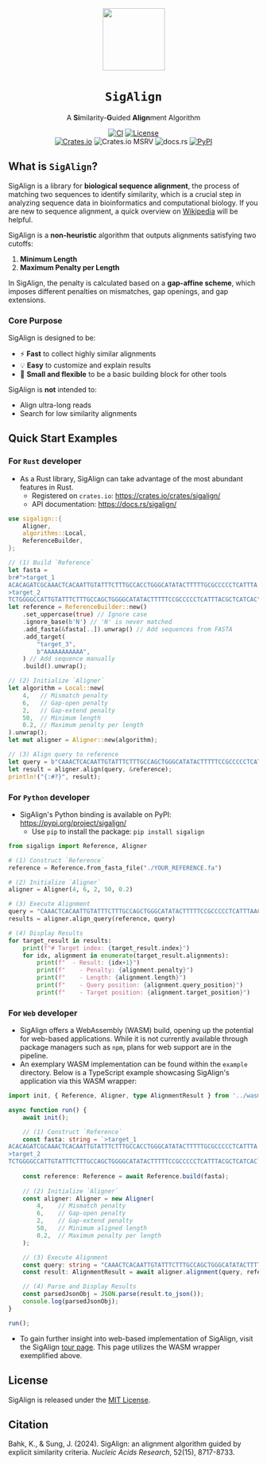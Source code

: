 <div align="center">
    <img src="images/logo.svg" width="125" />
	<h1><code>SigAlign</code></h1>
	<p>
		A <b>Si</b>milarity-<b>G</b>uided <b>Align</b>ment Algorithm
	</p>
    <p>
        <a href="https://github.com/baku4/sigalign/actions/workflows/build_and_test.yml/" target="_blank"><img alt="CI" src="https://img.shields.io/github/actions/workflow/status/baku4/sigalign/build_and_test.yml?style=flat-square&label=build %26 test"></a>
        <a href="https://github.com/baku4/sigalign/" target="_blank"><img alt="License" src="https://img.shields.io/github/license/baku4/sigalign?style=flat-square"></a>
        <br>
		<a href="https://crates.io/crates/sigalign/" target="_blank"><img alt="Crates.io" src="https://img.shields.io/crates/v/sigalign.svg?style=flat-square&logo=rust"></a>
        <img alt="Crates.io MSRV" src="https://img.shields.io/crates/msrv/sigalign?style=flat-square&logo=rust">
        <img alt="docs.rs" src="https://img.shields.io/docsrs/sigalign?style=flat-square&logo=docsdotrs">
		<a href="https://pypi.org/project/sigalign/" target="_blank"><img alt="PyPI" src="https://img.shields.io/pypi/v/sigalign?style=flat-square&logo=python&logoColor=white"></a>
	</p>
</div>

## What is `SigAlign`?
SigAlign is a library for **biological sequence alignment**, the process of matching two sequences to identify similarity, which is a crucial step in analyzing sequence data in bioinformatics and computational biology. If you are new to sequence alignment, a quick overview on [Wikipedia](https://en.wikipedia.org/wiki/Sequence_alignment) will be helpful.

SigAlign is a **non-heuristic** algorithm that outputs alignments satisfying two cutoffs:

1. **Minimum Length**
2. **Maximum Penalty per Length**

In SigAlign, the penalty is calculated based on a **gap-affine scheme**, which imposes different penalties on mismatches, gap openings, and gap extensions.

### Core Purpose

SigAlign is designed to be:

- ⚡️ **Fast** to collect highly similar alignments
- 💡 **Easy** to customize and explain results
- 🧱 **Small and flexible** to be a basic building block for other tools

SigAlign is **not** intended to:

- Align ultra-long reads
- Search for low similarity alignments

## Quick Start Examples

### For `Rust` developer

- As a Rust library, SigAlign can take advantage of the most abundant features in Rust.
  - Registered on `crates.io`: https://crates.io/crates/sigalign/
  - API documentation: https://docs.rs/sigalign/

```rust
use sigalign::{
    Aligner,
    algorithms::Local,
    ReferenceBuilder,
};

// (1) Build `Reference`
let fasta =
br#">target_1
ACACAGATCGCAAACTCACAATTGTATTTCTTTGCCACCTGGGCATATACTTTTTGCGCCCCCTCATTTA
>target_2
TCTGGGGCCATTGTATTTCTTTGCCAGCTGGGGCATATACTTTTTCCGCCCCCTCATTTACGCTCATCAC"#;
let reference = ReferenceBuilder::new()
    .set_uppercase(true) // Ignore case
    .ignore_base(b'N') // 'N' is never matched
    .add_fasta(&fasta[..]).unwrap() // Add sequences from FASTA
    .add_target(
        "target_3",
        b"AAAAAAAAAAA",
    ) // Add sequence manually
    .build().unwrap();

// (2) Initialize `Aligner`
let algorithm = Local::new(
    4,   // Mismatch penalty
    6,   // Gap-open penalty
    2,   // Gap-extend penalty
    50,  // Minimum length
    0.2, // Maximum penalty per length
).unwrap();
let mut aligner = Aligner::new(algorithm);

// (3) Align query to reference
let query = b"CAAACTCACAATTGTATTTCTTTGCCAGCTGGGCATATACTTTTTCCGCCCCCTCATTTAACTTCTTGGA";
let result = aligner.align(query, &reference);
println!("{:#?}", result);
```

### For `Python` developer

- SigAlign's Python binding is available on PyPI: https://pypi.org/project/sigalign/
  - Use `pip` to install the package: `pip install sigalign`

```python
from sigalign import Reference, Aligner

# (1) Construct `Reference`
reference = Reference.from_fasta_file("./YOUR_REFERENCE.fa")

# (2) Initialize `Aligner`
aligner = Aligner(4, 6, 2, 50, 0.2)

# (3) Execute Alignment
query = "CAAACTCACAATTGTATTTCTTTGCCAGCTGGGCATATACTTTTTCCGCCCCCTCATTTAACTTCTTGGA"
results = aligner.align_query(reference, query)

# (4) Display Results
for target_result in results:
    print(f"# Target index: {target_result.index}")
    for idx, alignment in enumerate(target_result.alignments):
        print(f"  - Result: {idx+1}")
        print(f"    - Penalty: {alignment.penalty}")
        print(f"    - Length: {alignment.length}")
        print(f"    - Query position: {alignment.query_position}")
        print(f"    - Target position: {alignment.target_position}")
```

### For `Web` developer

- SigAlign offers a WebAssembly (WASM) build, opening up the potential for web-based applications. While it is not currently available through package managers such as `npm`, plans for web support are in the pipeline.
- An exemplary WASM implementation can be found within the `example` directory. Below is a TypeScript example showcasing SigAlign's application via this WASM wrapper:

```ts
import init, { Reference, Aligner, type AlignmentResult } from '../wasm/sigalign_demo_wasm';

async function run() {
    await init();

    // (1) Construct `Reference`
    const fasta: string = `>target_1
ACACAGATCGCAAACTCACAATTGTATTTCTTTGCCACCTGGGCATATACTTTTTGCGCCCCCTCATTTA
>target_2
TCTGGGGCCATTGTATTTCTTTGCCAGCTGGGGCATATACTTTTTCCGCCCCCTCATTTACGCTCATCAC`;
    
    const reference: Reference = await Reference.build(fasta);
    
    // (2) Initialize `Aligner`
    const aligner: Aligner = new Aligner(
        4,    // Mismatch penalty
        6,    // Gap-open penalty
        2,    // Gap-extend penalty
        50,   // Minimum aligned length
        0.2,  // Maximum penalty per length
    );

    // (3) Execute Alignment
    const query: string = "CAAACTCACAATTGTATTTCTTTGCCAGCTGGGCATATACTTTTTCCGCCCCCTCATTTAACTTCTTGGA";
    const result: AlignmentResult = await aligner.alignment(query, reference);

    // (4) Parse and Display Results
    const parsedJsonObj = JSON.parse(result.to_json());
    console.log(parsedJsonObj);
}

run();
```

- To gain further insight into web-based implementation of SigAlign, visit the SigAlign [tour page](https://baku4.github.io/sigalign/). This page utilizes the WASM wrapper exemplified above.

## License

SigAlign is released under the [MIT License]((https://github.com/baku4/sigalign/blob/main/LICENSE)).

## Citation

Bahk, K., & Sung, J. (2024). SigAlign: an alignment algorithm guided by explicit similarity criteria. *Nucleic Acids Research*, 52(15), 8717-8733.